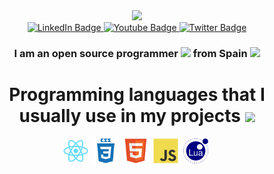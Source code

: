 <div id="header" align="center">
  <img src="https://i.imgur.com/K4wCdLU.png" width="300"/>
</div>

<div id="badges" align="center">
  <a href="https://forum.cfx.re/u/itslincon/summary">
    <img src="https://img.shields.io/badge/FiveM Profile-orange?style=for-the-badge&logoColor=white" alt="LinkedIn Badge"/>
  </a>
  <a href="https://www.twitch.tv/playlincon">
    <img src="https://img.shields.io/badge/Twitch-purple?style=for-the-badge&logo=twitch&logoColor=white" alt="Youtube Badge"/>
  </a>
  <a href="https://twitter.com/Lincon_Oficial_">
    <img src="https://img.shields.io/badge/Twitter-blue?style=for-the-badge&logo=twitter&logoColor=white" alt="Twitter Badge"/>
  </a>
</div>
<h3 align="center">
  I am an open source programmer
  <img src="https://media.giphy.com/media/WUlplcMpOCEmTGBtBW/giphy.gif" width="30"/>
  from Spain
  <img src="https://images.emojiterra.com/twitter/512px/1f1ea-1f1f8.png" width="20"/>
</h3>

<h1 align="center">
  Programming languages that I usually use in my projects
  <img src="https://i.pinimg.com/originals/49/63/55/49635571e277679dbba17f67dee7da98.gif" width="30px"/>
</h1>

<div align="center">
  <img src="https://github.com/devicons/devicon/blob/master/icons/react/react-original.svg" title="reactjs" alt="reactjs" width="40" height="40"/>&nbsp;
  <img src="https://github.com/devicons/devicon/blob/master/icons/css3/css3-plain-wordmark.svg"  title="CSS3" alt="CSS" width="40" height="40"/>&nbsp;
  <img src="https://github.com/devicons/devicon/blob/master/icons/html5/html5-original.svg" title="HTML5" alt="HTML" width="40" height="40"/>&nbsp;
  <img src="https://github.com/devicons/devicon/blob/master/icons/javascript/javascript-original.svg" title="JavaScript" alt="JavaScript" width="40" height="40"/>&nbsp;
  <img src="https://github.com/devicons/devicon/blob/master/icons/lua/lua-plain-wordmark.svg" title="LUA" alt="LUA" width="40" height="40"/>&nbsp;
